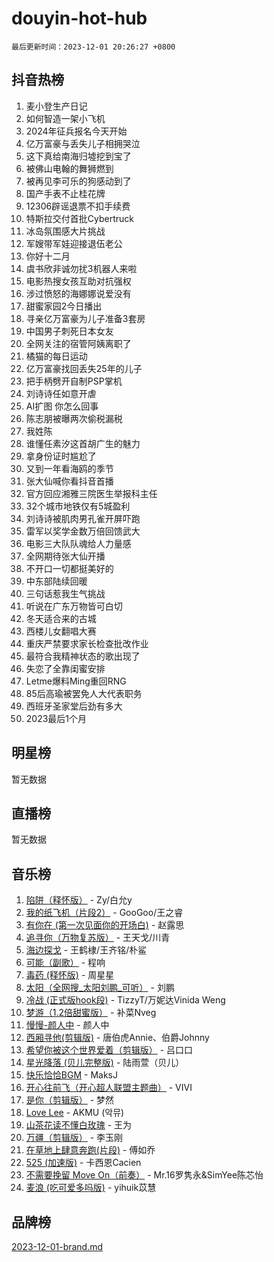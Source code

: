 # douyin-hot-hub

`最后更新时间：2023-12-01 20:26:27 +0800`

## 抖音热榜

1. 麦小登生产日记
1. 如何智造一架小飞机
1. 2024年征兵报名今天开始
1. 亿万富豪与丢失儿子相拥哭泣
1. 这下真给南海归墟挖到宝了
1. 被佛山电翰的舞狮燃到
1. 被再见李可乐的狗感动到了
1. 国产手表不止桂花牌
1. 12306辟谣退票不扣手续费
1. 特斯拉交付首批Cybertruck
1. 冰岛氛围感大片挑战
1. 军嫂带军娃迎接退伍老公
1. 你好十二月
1. 虞书欣非诚勿扰3机器人来啦
1. 电影热搜女孩互助对抗强权
1. 涉过愤怒的海娜娜说爱没有
1. 甜蜜家园2今日播出
1. 寻亲亿万富豪为儿子准备3套房
1. 中国男子刺死日本女友
1. 全网关注的宿管阿姨离职了
1. 橘猫的每日运动
1. 亿万富豪找回丢失25年的儿子
1. 把手柄劈开自制PSP掌机
1. 刘诗诗任如意开虐
1. AI扩图 你怎么回事
1. 陈志朋被曝两次偷税漏税
1. 我姓陈
1. 谁懂任素汐这首胡广生的魅力
1. 拿身份证时尴尬了
1. 又到一年看海鸥的季节
1. 张大仙喊你看抖音首播
1. 官方回应湘雅三院医生举报科主任
1. 32个城市地铁仅有5城盈利
1. 刘诗诗被肌肉男孔雀开屏吓跑
1. 雷军以奖学金数万倍回馈武大
1. 电影三大队队魂给人力量感
1. 全网期待张大仙开播
1. 不开口一切都挺美好的
1. 中东部陆续回暖
1. 三句话惹我生气挑战
1. 听说在广东万物皆可白切
1. 冬天适合来的古城
1. 西楼儿女翻唱大赛
1. 重庆严禁要求家长检查批改作业
1. 最符合我精神状态的歌出现了
1. 失恋了全靠闺蜜安排
1. Letme爆料Ming重回RNG
1. 85后高瑜被罢免人大代表职务
1. 西班牙圣家堂后劲有多大
1. 2023最后1个月

## 明星榜

暂无数据

## 直播榜

暂无数据

## 音乐榜

1. [陷阱（释怀版）](https://sf6-cdn-tos.douyinstatic.com/obj/tos-cn-ve-2774/oE8C21LeZrzKLDFfQYgMzx4GAIHageG5IzayY7) - Zy/白允y
1. [我的纸飞机（片段2）](https://sf6-cdn-tos.douyinstatic.com/obj/tos-cn-ve-2774/oM2ZrKcg2CD5AeRB2gkeXOFB1IxAGJdZPazYHf) - GooGoo/王之睿
1. [有你在 (第一次见面你的开场白)](https://sf3-cdn-tos.douyinstatic.com/obj/tos-cn-ve-2774/oAthrQ3ClJBfI57uBoFEgNDYtNCZ0TSYQQfxQ0) - 赵露思
1. [追寻你（万物复苏版）](https://sf6-cdn-tos.douyinstatic.com/obj/tos-cn-ve-2774/oYeAZJsbjIDit9APmBg8u6uDUQnHmoCf3gbo74) - 王天戈/川青
1. [海边探戈](https://sf6-cdn-tos.douyinstatic.com/obj/tos-cn-ve-2774/os9gE0VQCGqt6VQkZDyBBYvfSDY0QFe3vVmubn) - 王鹤棣/王齐铭/朴鲨
1. [可能（副歌）](https://sf6-cdn-tos.douyinstatic.com/obj/tos-cn-ve-2774/cde1731888894259b333569393c2fb51) - 程响
1. [毒药 (释怀版)](https://sf3-cdn-tos.douyinstatic.com/obj/tos-cn-ve-2774/oYILMEAzspdZBIzy4frJNB8ZHPHWAhiwowd4Ad) - 周星星
1. [太阳（全网搜_太阳刘鹏_可听）](https://sf3-cdn-tos.douyinstatic.com/obj/tos-cn-ve-2774/ogWbyIQnlBFImVbeDocRdCIYtBHlbJXgfZMvgz) - 刘鹏
1. [冷战 (正式版hook段)](https://sf6-cdn-tos.douyinstatic.com/obj/tos-cn-ve-2774/oMuEoiBasWApEMVDgNiI8VAByNmwo5J0pyf8Yx) - TizzyT/万妮达Vinida Weng
1. [梦游（1.2倍甜蜜版）](https://sf6-cdn-tos.douyinstatic.com/obj/tos-cn-ve-2774/o4gyAUm8hwufoEABmwVIiQtHsFuGzAEEWtNMzo) - 补菜Nveg
1. [慢慢-颜人中](https://sf6-cdn-tos.douyinstatic.com/obj/tos-cn-ve-2774/ocjHNfBXdBxQNC8ZGAeoLMFTUgtBg8bkExunDC) - 颜人中
1. [西厢寻他(剪辑版)](https://sf6-cdn-tos.douyinstatic.com/obj/tos-cn-ve-2774/oUsAVfAQKlRNxEv5qxvIB8o5qmIWUcXbzJKJhw) - 唐伯虎Annie、伯爵Johnny
1. [希望你被这个世界爱着（剪辑版）](https://sf6-cdn-tos.douyinstatic.com/obj/tos-cn-ve-2774/oo4H3BfEygN7l7bQaMBOZHCQ1eI4FqtED5skQ2) - 吕口口
1. [星光降落 (贝儿完整版)](https://sf6-cdn-tos.douyinstatic.com/obj/tos-cn-ve-2774/okwB9hAwyAtsFFkFBzAX1hOOfQuIoMNs0W2Mwr) - 陆雨萱（贝儿）
1. [快乐恰恰BGM](https://sf3-cdn-tos.douyinstatic.com/obj/tos-cn-ve-2774/07b173ca7d2f40f3ba0b97ac7fa3a44a) - MaksJ
1. [开心往前飞（开心超人联盟主题曲）](https://sf6-cdn-tos.douyinstatic.com/obj/tos-cn-ve-2774/9d8fb7c82cf1421fb93a9fe925275e0a) - VIVI
1. [是你（剪辑版）](https://sf3-cdn-tos.douyinstatic.com/obj/tos-cn-ve-2774/46019dae783c4c969944217fe1cfafc4) - 梦然
1. [Love Lee](https://sf6-cdn-tos.douyinstatic.com/obj/tos-cn-ve-2774/o05GbkJGbCBTdDnMtB0fwOYgkeZp23vrWQDQBS) - AKMU (악뮤)
1. [山茶花读不懂白玫瑰](https://sf3-cdn-tos.douyinstatic.com/obj/tos-cn-ve-2774/osfn8B7DktrRHEPJgPCfDbw7QDQEkwC16BxZg9) - 王为
1. [万疆（剪辑版）](https://sf3-cdn-tos.douyinstatic.com/obj/tos-cn-ve-2774/ooG7oVgFlDTelKCjCsTTobQvbdtj1BBQXnfZd8) - 李玉刚
1. [在草地上肆意奔跑(片段)](https://sf3-cdn-tos.douyinstatic.com/obj/tos-cn-ve-2774/8831d494742f45dabdfa8adb8b817259) - 傅如乔
1. [525 (加速版)](https://sf3-cdn-tos.douyinstatic.com/obj/tos-cn-ve-2774/oIfKCtqfDyP8Vc9FpAPgWMyezT6LnDT1abRwGg) - 卡西恩Cacien
1. [不需要挽留 Move On（前奏）](https://sf6-cdn-tos.douyinstatic.com/obj/tos-cn-ve-2774/ooCBhgCCkF4nExzQL9WZSUbitfA8IsDkgQIYhe) - Mr.16罗隽永&SimYee陈芯怡
1. [麦浪 (吃可爱多吗版)](https://sf3-cdn-tos.douyinstatic.com/obj/tos-cn-ve-2774/fb2bf2aaa2854aaa8ec0fcfabbee4bd8) - yihuik苡慧

## 品牌榜

[2023-12-01-brand.md](2023-12-01-brand.md)
